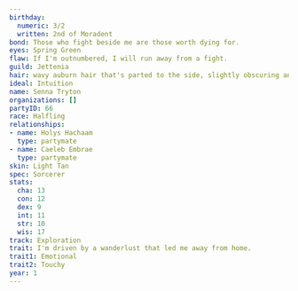 ```yaml
---
birthday:
  numeric: 3/2
  written: 2nd of Moradent
bond: Those who fight beside me are those worth dying for.
eyes: Spring Green
flaw: If I'm outnumbered, I will run away from a fight.
guild: Jettenia
hair: wavy auburn hair that's parted to the side, slightly obscuring an eye
ideal: Intuition
name: Senna Tryton
organizations: []
partyID: 66
race: Halfling
relationships:
- name: Holys Hachaam
  type: partymate
- name: Caeleb Embrae
  type: partymate
skin: Light Tan
spec: Sorcerer
stats:
  cha: 13
  con: 12
  dex: 9
  int: 11
  str: 10
  wis: 17
track: Exploration
trait: I'm driven by a wanderlust that led me away from home.
trait1: Emotional
trait2: Touchy
year: 1
---
```

